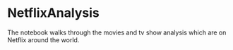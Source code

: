 # NetflixAnalysis
The notebook walks through the movies and tv show analysis which are on Netflix around the world. 
